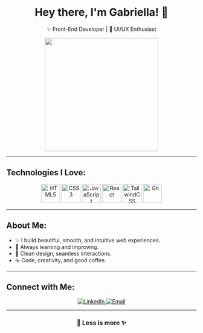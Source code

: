 <h1 align="center">Hey there, I'm Gabriella! 🌸</h1>

<p align="center">
  ✨ Front-End Developer | 🎨 UI/UX Enthusiast 
</p>

<div align="center">
  <img src="https://media.giphy.com/media/QTfX9Ejfra3ZmNxh6B/giphy.gif" width="300"/>
</div>

---

## Technologies I Love:
<p align="center">
  <img src="https://cdn.jsdelivr.net/gh/devicons/devicon/icons/html5/html5-original.svg" alt="HTML5" width="50" height="50"/>
  <img src="https://cdn.jsdelivr.net/gh/devicons/devicon/icons/css3/css3-original.svg" alt="CSS3" width="50" height="50"/>
  <img src="https://cdn.jsdelivr.net/gh/devicons/devicon/icons/javascript/javascript-original.svg" alt="JavaScript" width="50" height="50"/>
  <img src="https://cdn.jsdelivr.net/gh/devicons/devicon/icons/react/react-original.svg" alt="React" width="50" height="50"/>
  <img src="https://upload.wikimedia.org/wikipedia/commons/d/d5/Tailwind_CSS_Logo.svg" alt="TailwindCSS" width="50" height="50"/>
  <img src="https://cdn.jsdelivr.net/gh/devicons/devicon/icons/git/git-original.svg" alt="Git" width="50" height="50"/>
</p>

---

## About Me:
- ✨ I build beautiful, smooth, and intuitive web experiences.
- 🚀 Always learning and improving.
- 🎨 Clean design, seamless interactions.
- ☕ Code, creativity, and good coffee.

---

## Connect with Me:
<p align="center">
  
  <a href="https://www.linkedin.com/in/gabriellamsa/" target="_blank">
    <img src="https://img.shields.io/badge/LinkedIn-%23FF69B4.svg?&style=for-the-badge&logo=linkedin&logoColor=white" alt="LinkedIn" />
  </a>
  <a href="mailto:gabriellamsandrade@gmail.com">
    <img src="https://img.shields.io/badge/Email-%23FF1493.svg?&style=for-the-badge&logo=gmail&logoColor=white" alt="Email" />
  </a>
</p>

---

<h3 align="center">🌿 Less is more ✨</h3>
